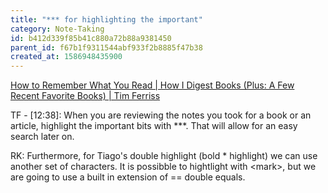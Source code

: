 ```yaml
---
title: "*** for highlighting the important"
category: Note-Taking
id: b412d339f85b41c880a72b88a9381450
parent_id: f67b1f9311544abf933f2b8885f47b38
created_at: 1586948435900
---
```


[How to Remember What You Read | How I Digest Books (Plus: A Few Recent Favorite Books) | Tim Ferriss](https://www.youtube.com/watch?v=YQOrqAKKcUQ)

TF - [12:38]: When you are reviewing the notes you took for a book or an article, highlight the important bits with ***. That will allow for an easy search later on. 

RK: Furthermore, for Tiago's double highlight (bold * highlight) we can use another set of characters. It is possibble to hightlight with \<mark\>, but we are going to use a built in extension of == double equals.



                